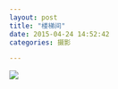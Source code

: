 ```yaml
---
layout: post
title: "楼梯间"
date: 2015-04-24 14:52:42
categories: 摄影

---
```

![](http://imglf0.ph.126.net/2WotqRTi6m3fGR4GMh7QPg==/6630194753466701646.jpg)